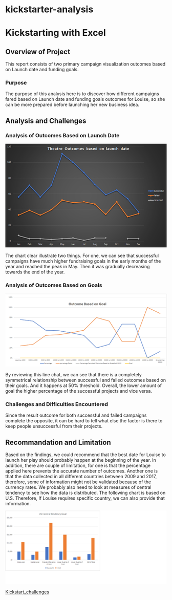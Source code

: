 # **kickstarter-analysis**
# Kickstarting with Excel

## Overview of Project
This report consists of two primary campaign visualization outcomes based on Launch date and funding goals. 
### Purpose
The purpose of this analysis here is to discover how different campaigns fared based on Launch date and funding goals outcomes for Louise, so she can be more prepared before launching her new business idea.  
## Analysis and Challenges

### Analysis of Outcomes Based on Launch Date
![Theater Outcomes Based on Lunch Dates](https://github.com/summerginger/kickstarter-analysis/blob/main/Theater_Outcomes_vs_Launch.png.png ) 

The chart clear illustrate two things. For one, we can see that successful campaigns have much higher fundraising goals in the early months of the year and reached the peak in May. Then it was gradually decreasing towards the end of the year. 
### Analysis of Outcomes Based on Goals

![Outcomes_vs_Goals.png](https://github.com/summerginger/kickstarter-analysis/blob/main/Outcomes_vs_Goals.png.png)

By reviewing this line chat, we can see that there is a completely symmetrical relationship between successful and failed outcomes based on their goals. And it happens at 50% threshold. Overall, the lower amount of goal the higher percentage of the successful projects and vice versa.  
### Challenges and Difficulties Encountered
Since the result outcome for both successful and failed campaigns complete the opposite, it can be hard to tell what else the factor is there to keep people unsuccessful from their projects.
## Recommandation and Limitation
Based on the findings, we could recommend that the best date for Louise to launch her play should probably happen at the beginning of the year. In addition, there are couple of limitation, for one is that the percentage applied here prevents the accurate number of outcomes. Another one is that the data collected in all different countries between 2009 and 2017, therefore, some of information might not be validated because of the currency rates.  We probably also need to look at measures of central tendency to see how the data is distributed. The following chart is based on U.S. Therefore, If Louise requires specific country, we can also provide that information. 

![Central tendency based on Goals](https://github.com/summerginger/kickstarter-analysis/blob/main/central_tendency_vs_goal.png.png)

[Kickstart_challenges](https://github.com/summerginger/kickstarter-analysis/blob/149e449934abb08f94e10658e2bda5eed927cf28/kickstarter_challenge.xlsx)
